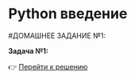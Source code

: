 # Python введение

#ДОМАШНЕЕ ЗАДАНИЕ №1:

**Задача №1:**


:point_right: [Перейти к решению](https://github.com/NatalyaKregel/PYTHON-AUTOMAT-/blob/master/homework_1/task_1.py "Открыть")
